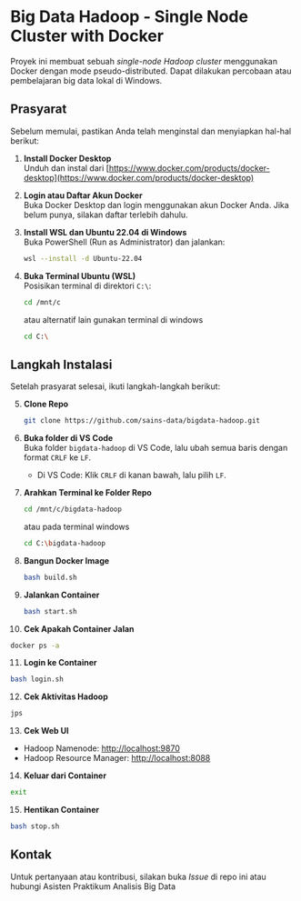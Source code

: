 # Big Data Hadoop - Single Node Cluster with Docker

Proyek ini membuat sebuah *single-node Hadoop cluster* menggunakan Docker dengan mode pseudo-distributed. Dapat dilakukan percobaan atau pembelajaran big data lokal di Windows.

## Prasyarat

Sebelum memulai, pastikan Anda telah menginstal dan menyiapkan hal-hal berikut:

1. **Install Docker Desktop**  
   Unduh dan instal dari [https://www.docker.com/products/docker-desktop](https://www.docker.com/products/docker-desktop)

2. **Login atau Daftar Akun Docker**  
   Buka Docker Desktop dan login menggunakan akun Docker Anda. Jika belum punya, silakan daftar terlebih dahulu.

3. **Install WSL dan Ubuntu 22.04 di Windows**  
   Buka PowerShell (Run as Administrator) dan jalankan:
   ```bash
   wsl --install -d Ubuntu-22.04
   ```

4. **Buka Terminal Ubuntu (WSL)**  
   Posisikan terminal di direktori `C:\`:
   ```bash
   cd /mnt/c
   ```
   atau alternatif lain gunakan terminal di windows
   ```bash
   cd C:\
   ```

## Langkah Instalasi

Setelah prasyarat selesai, ikuti langkah-langkah berikut:

5. **Clone Repo**
   ```bash
   git clone https://github.com/sains-data/bigdata-hadoop.git
   ```

6. **Buka folder di VS Code**  
   Buka folder `bigdata-hadoop` di VS Code, lalu ubah semua baris dengan format `CRLF` ke `LF`.  
   - Di VS Code: Klik `CRLF` di kanan bawah, lalu pilih `LF`.

7. **Arahkan Terminal ke Folder Repo**
   ```bash
   cd /mnt/c/bigdata-hadoop
   ```
   atau pada terminal windows
   ```bash
   cd C:\bigdata-hadoop
    ```

8. **Bangun Docker Image**
   ```bash
   bash build.sh
   ```

9. **Jalankan Container**
   ```bash
   bash start.sh
   ```

10. **Cek Apakah Container Jalan**
   ```bash
   docker ps -a
   ```

11. **Login ke Container**
   ```bash
   bash login.sh
   ```

12. **Cek Aktivitas Hadoop**
   ```bash
   jps
   ```

13. **Cek Web UI**
   - Hadoop Namenode: [http://localhost:9870](http://localhost:9870)
   - Hadoop Resource Manager: [http://localhost:8088](http://localhost:8088)

14. **Keluar dari Container**
   ```bash
   exit
   ```

15. **Hentikan Container**
   ```bash
   bash stop.sh
   ```

## Kontak

Untuk pertanyaan atau kontribusi, silakan buka *Issue* di repo ini atau hubungi Asisten Praktikum Analisis Big Data
